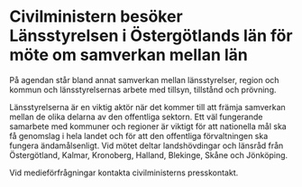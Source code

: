 # Civilministern besöker Länsstyrelsen i Östergötlands län för möte om samverkan mellan län

På agendan står bland annat samverkan mellan länsstyrelser, region och kommun och länsstyrelsernas arbete med tillsyn, tillstånd och prövning.

Länsstyrelserna är en viktig aktör när det kommer till att främja samverkan mellan de olika delarna av den offentliga sektorn. Ett väl fungerande samarbete med kommuner och regioner är viktigt för att nationella mål ska få genomslag i hela landet och för att den offentliga förvaltningen ska fungera ändamålsenligt. Vid mötet deltar landshövdingar och länsråd från Östergötland, Kalmar, Kronoberg, Halland, Blekinge, Skåne och Jönköping.

Vid medieförfrågningar kontakta civilministerns presskontakt.
